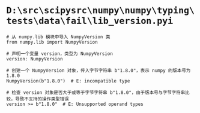 # `D:\src\scipysrc\numpy\numpy\typing\tests\data\fail\lib_version.pyi`

```
# 从 numpy.lib 模块中导入 NumpyVersion 类
from numpy.lib import NumpyVersion

# 声明一个变量 version，类型为 NumpyVersion
version: NumpyVersion

# 创建一个 NumpyVersion 对象，传入字节字符串 b"1.8.0"，表示 numpy 的版本号为 1.8.0
NumpyVersion(b"1.8.0")  # E: incompatible type

# 检查 version 对象是否大于或等于字节字符串 b"1.8.0"，由于版本号与字节字符串比较，导致不支持的操作类型错误
version >= b"1.8.0"  # E: Unsupported operand types
```